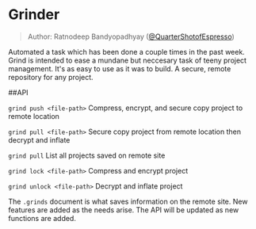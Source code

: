 # Grinder
> Author: Ratnodeep Bandyopadhyay ([@QuarterShotofEspresso](https://github.com/QuarterShotofEspresso))

Automated a task which has been done a couple times in the past week. Grind is intended to ease a mundane but neccesary task of teeny project management. It's as easy to use as it was to build. A secure, remote repository for any project.

##API

`grind push <file-path>` Compress, encrypt, and secure copy project to remote location

`grind pull <file-path>` Secure copy project from remote location then decrypt and inflate

`grind pull` List all projects saved on remote site

`grind lock <file-path>` Compress and encrypt project

`grind unlock <file-path>` Decrypt and inflate project

The `.grinds` document is what saves information on the remote site.
New features are added as the needs arise. The API will be updated as new functions are added.
